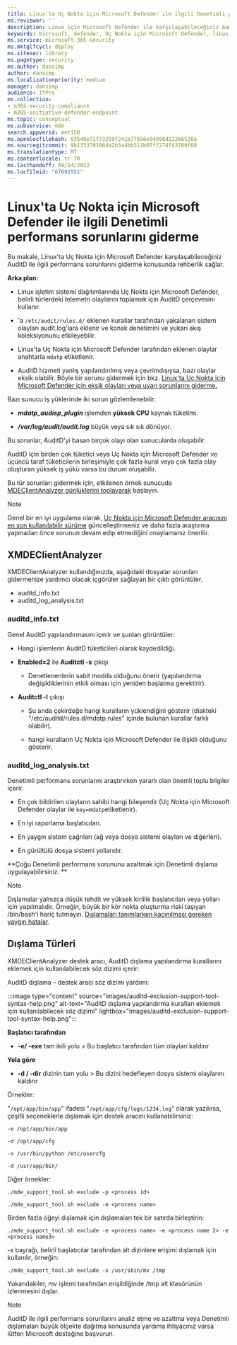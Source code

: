 ```yaml
---
title: Linux'ta Uç Nokta için Microsoft Defender ile ilgili Denetimli performans sorunlarını giderme
ms.reviewer: ''
description: Linux için Microsoft Defender ile karşılaşabileceğiniz AuditD ile ilgili performans sorunlarının nasıl giderildiğini açıklar.
keywords: microsoft, defender, Uç Nokta için Microsoft Defender, linux, sorun giderme, AuditD, XMDEClientAnalyzer, yükleme, dağıtma, kaldırma
ms.service: microsoft-365-security
ms.mktglfcycl: deploy
ms.sitesec: library
ms.pagetype: security
ms.author: dansimp
author: dansimp
ms.localizationpriority: medium
manager: dansimp
audience: ITPro
ms.collection:
- m365-security-compliance
- m365-initiative-defender-endpoint
ms.topic: conceptual
ms.subservice: mde
search.appverid: met150
ms.openlocfilehash: 03548e71f73259f241b77656e94958d22266538a
ms.sourcegitcommit: 9b133379196da2b3a4bb311b07ff274f43780f68
ms.translationtype: MT
ms.contentlocale: tr-TR
ms.lasthandoff: 09/14/2022
ms.locfileid: "67691551"
---
```

# <a name="troubleshoot-auditd-performance-issues-with-microsoft-defender-for-endpoint-on-linux"></a>Linux'ta Uç Nokta için Microsoft Defender ile ilgili Denetimli performans sorunlarını giderme 

Bu makale, Linux'ta Uç Nokta için Microsoft Defender karşılaşabileceğiniz AuditD ile ilgili performans sorunlarını giderme konusunda rehberlik sağlar. 

**Arka plan:** 

- Linux işletim sistemi dağıtımlarında Uç Nokta için Microsoft Defender, belirli türlerdeki telemetri olaylarını toplamak için AuditD çerçevesini kullanır. 

- 'a `/etc/audit/rules.d/` eklenen kurallar tarafından yakalanan sistem olayları audit.log'lara eklenir ve konak denetimini ve yukarı akış koleksiyonunu etkileyebilir.  

- Linux'ta Uç Nokta için Microsoft Defender tarafından eklenen olaylar anahtarla `mdatp` etiketlenir. 

- AuditD hizmeti yanlış yapılandırılmış veya çevrimdışıysa, bazı olaylar eksik olabilir. Böyle bir sorunu gidermek için bkz. [Linux'ta Uç Nokta için Microsoft Defender için eksik olayları veya uyarı sorunlarını giderme.](linux-support-events.md)

Bazı sunucu iş yüklerinde iki sorun gözlemlenebilir: 

- **_mdatp_audisp_plugin_** işlemden **yüksek CPU** kaynak tüketimi. 

- ***/var/log/audit/audit.log*** büyük veya sık sık dönüyor. 

Bu sorunlar, AuditD'yi basan birçok olayı olan sunucularda oluşabilir.  

AuditD için birden çok tüketici veya Uç Nokta için Microsoft Defender ve üçüncü taraf tüketicilerin birleşimiyle çok fazla kural veya çok fazla olay oluşturan yüksek iş yükü varsa bu durum oluşabilir. 

Bu tür sorunları gidermek için, etkilenen örnek sunucuda [MDEClientAnalyzer günlüklerini toplayarak](run-analyzer-macos-linux.md) başlayın. 

> [!NOTE]
> Genel bir en iyi uygulama olarak, [Uç Nokta için Microsoft Defender aracısını en son kullanılabilir sürüme](linux-whatsnew.md) güncelleştirmeniz ve daha fazla araştırma yapmadan önce sorunun devam edip etmediğini onaylamanız önerilir.


## <a name="xmdeclientanalyzer"></a>XMDEClientAnalyzer 

XMDEClientAnalyzer kullandığınızda, aşağıdaki dosyalar sorunları gidermenize yardımcı olacak içgörüler sağlayan bir çıktı görüntüler.
- auditd_info.txt
- auditd_log_analysis.txt


### <a name="auditd_infotxt"></a>auditd_info.txt

Genel AuditD yapılandırmasını içerir ve şunları görüntüler:

- Hangi işlemlerin AuditD tüketicileri olarak kaydedildiği. 

- **Enabled=2** ile **Auditctl -s** çıkışı  

    - Denetlenenlerin sabit modda olduğunu önerir (yapılandırma değişikliklerinin etkili olması için yeniden başlatma gerektirir). 

- **Auditctl -l** çıkışı  

    - Şu anda çekirdeğe hangi kuralların yüklendiğini gösterir (diskteki "/etc/auditd/rules.d/mdatp.rules" içinde bulunan kurallar farklı olabilir). 
    
    - hangi kuralların Uç Nokta için Microsoft Defender ile ilişkili olduğunu gösterir. 
    
### <a name="auditd_log_analysistxt"></a>auditd_log_analysis.txt

Denetimli performans sorunlarını araştırırken yararlı olan önemli toplu bilgiler içerir.  

- En çok bildirilen olayların sahibi hangi bileşendir (Uç Nokta için Microsoft Defender olaylar ile `key=mdatp`etiketlenir). 

- En iyi raporlama başlatıcıları. 

- En yaygın sistem çağrıları (ağ veya dosya sistemi olayları ve diğerleri). 

- En gürültülü dosya sistemi yollarıdır. 

**Çoğu Denetimli performans sorununu azaltmak için Denetimli dışlama uygulayabilirsiniz. **

> [!NOTE]
> Dışlamalar yalnızca düşük tehdit ve yüksek kirlilik başlatıcıları veya yolları için yapılmalıdır. Örneğin, büyük bir kör nokta oluşturma riski taşıyan /bin/bash'i hariç tutmayın.
> [Dışlamaları tanımlarken kaçınılması gereken yaygın hatalar](/microsoft-365/security/defender-endpoint/common-exclusion-mistakes-microsoft-defender-antivirus).



## <a name="exclusion-types"></a>Dışlama Türleri 

XMDEClientAnalyzer destek aracı, AuditD dışlama yapılandırma kurallarını eklemek için kullanılabilecek söz dizimi içerir: 

AuditD dışlama – destek aracı söz dizimi yardımı:

:::image type="content" source="images/auditd-exclusion-support-tool-syntax-help.png" alt-text="AuditD dışlama yapılandırma kuralları eklemek için kullanılabilecek söz dizimi" lightbox="images/auditd-exclusion-support-tool-syntax-help.png":::

**Başlatıcı tarafından** 

- **-e/ -exe** tam ikili yolu > Bu başlatıcı tarafından tüm olayları kaldırır 

**Yola göre** 

- **-d / -dir** dizinin tam yolu > Bu dizini hedefleyen dosya sistemi olaylarını kaldırır 

Örnekler: 

"`/opt/app/bin/app`" ifadesi "`/opt/app/cfg/logs/1234.log`" olarak yazılırsa, çeşitli seçeneklerle dışlamak için destek aracını kullanabilirsiniz: 

`-e /opt/app/bin/app`

`-d /opt/app/cfg`

`-x /usr/bin/python /etc/usercfg` 

`-d /usr/app/bin/`

Diğer örnekler: 

`./mde_support_tool.sh exclude -p <process id>`

`./mde_support_tool.sh exclude -e <process name>`

Birden fazla öğeyi dışlamak için dışlamaları tek bir satırda birleştirin: 

`./mde_support_tool.sh exclude -e <process name> -e <process name 2> -e <process name3>`
 
-x bayrağı, belirli başlatıcılar tarafından alt dizinlere erişimi dışlamak için kullanılır, örneğin: 

`./mde_support_tool.sh exclude -x /usr/sbin/mv /tmp`

Yukarıdakiler, mv işlemi tarafından erişildiğinde /tmp alt klasörünün izlenmesini dışlar. 

 
> [!NOTE]
> AuditD ile ilgili performans sorunlarını analiz etme ve azaltma veya Denetimli dışlamaları büyük ölçekte dağıtma konusunda yardıma ihtiyacınız varsa lütfen Microsoft desteğine başvurun. 


